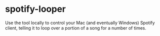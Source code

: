 # spotify-looper
Use the tool locally to control your Mac (and eventually Windows) Spotify client, telling it to loop over a portion of a song for a number of times.
